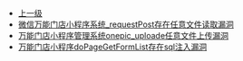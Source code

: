 * [上一级](docs/wy876_poc/)
* [微信万能门店小程序系统_requestPost存在任意文件读取漏洞](docs/wy876_poc/%E4%B8%87%E8%83%BD%E9%97%A8%E5%BA%97%E5%B0%8F%E7%A8%8B%E5%BA%8F/%E5%BE%AE%E4%BF%A1%E4%B8%87%E8%83%BD%E9%97%A8%E5%BA%97%E5%B0%8F%E7%A8%8B%E5%BA%8F%E7%B3%BB%E7%BB%9F_requestPost%E5%AD%98%E5%9C%A8%E4%BB%BB%E6%84%8F%E6%96%87%E4%BB%B6%E8%AF%BB%E5%8F%96%E6%BC%8F%E6%B4%9E.md)
* [万能门店小程序管理系统onepic_uploade任意文件上传漏洞](docs/wy876_poc/%E4%B8%87%E8%83%BD%E9%97%A8%E5%BA%97%E5%B0%8F%E7%A8%8B%E5%BA%8F/%E4%B8%87%E8%83%BD%E9%97%A8%E5%BA%97%E5%B0%8F%E7%A8%8B%E5%BA%8F%E7%AE%A1%E7%90%86%E7%B3%BB%E7%BB%9Fonepic_uploade%E4%BB%BB%E6%84%8F%E6%96%87%E4%BB%B6%E4%B8%8A%E4%BC%A0%E6%BC%8F%E6%B4%9E.md)
* [万能门店小程序doPageGetFormList存在sql注入漏洞](docs/wy876_poc/%E4%B8%87%E8%83%BD%E9%97%A8%E5%BA%97%E5%B0%8F%E7%A8%8B%E5%BA%8F/%E4%B8%87%E8%83%BD%E9%97%A8%E5%BA%97%E5%B0%8F%E7%A8%8B%E5%BA%8FdoPageGetFormList%E5%AD%98%E5%9C%A8sql%E6%B3%A8%E5%85%A5%E6%BC%8F%E6%B4%9E.md)

